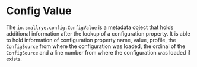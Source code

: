 # Config Value

The `io.smallrye.config.ConfigValue` is a metadata object that holds additional information after the lookup of a 
configuration property. It is able to hold information of configuration property name, value, profile, the 
`ConfigSource` from where the configuration was loaded, the ordinal of the `ConfigSource` and a line number from where 
the configuration was loaded if exists.

